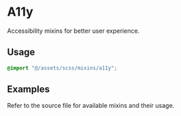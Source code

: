 # A11y

Accessibility mixins for better user experience.

## Usage

```scss
@import "@/assets/scss/mixins/a11y";
```

## Examples

Refer to the source file for available mixins and their usage.
